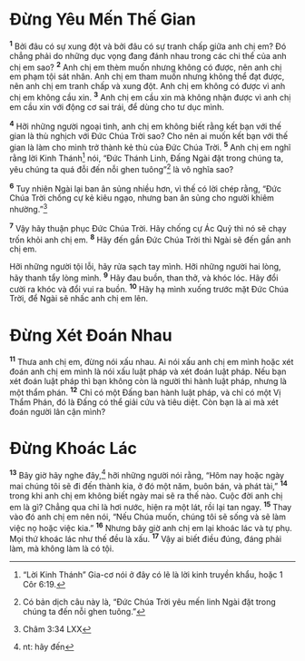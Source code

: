 # Đừng Yêu Mến Thế Gian
<sup><b>1</b></sup> Bởi đâu có sự xung đột và bởi đâu có sự tranh chấp giữa anh chị em? Đó chẳng phải do những dục vọng đang đánh nhau trong các chi thể của anh chị em sao? <sup><b>2</b></sup> Anh chị em thèm muốn nhưng không có được, nên anh chị em phạm tội sát nhân. Anh chị em tham muốn nhưng không thể đạt được, nên anh chị em tranh chấp và xung đột. Anh chị em không có được vì anh chị em không cầu xin. <sup><b>3</b></sup> Anh chị em cầu xin mà không nhận được vì anh chị em cầu xin với động cơ sai trái, để dùng cho tư dục mình.

<sup><b>4</b></sup> Hỡi những người ngoại tình, anh chị em không biết rằng kết bạn với thế gian là thù nghịch với Đức Chúa Trời sao? Cho nên ai muốn kết bạn với thế gian là làm cho mình trở thành kẻ thù của Đức Chúa Trời. <sup><b>5</b></sup> Anh chị em nghĩ rằng lời Kinh Thánh[^1] nói, “Đức Thánh Linh, Đấng Ngài đặt trong chúng ta, yêu chúng ta quá đỗi đến nỗi ghen tuông”[^2] là vô nghĩa sao?

<sup><b>6</b></sup> Tuy nhiên Ngài lại ban ân sủng nhiều hơn, vì thế có lời chép rằng, “Đức Chúa Trời chống cự kẻ kiêu ngạo, nhưng ban ân sủng cho người khiêm nhường.”[^3]

<sup><b>7</b></sup> Vậy hãy thuận phục Đức Chúa Trời. Hãy chống cự Ác Quỷ thì nó sẽ chạy trốn khỏi anh chị em. <sup><b>8</b></sup> Hãy đến gần Đức Chúa Trời thì Ngài sẽ đến gần anh chị em.

Hỡi những người tội lỗi, hãy rửa sạch tay mình. Hỡi những người hai lòng, hãy thanh tẩy lòng mình. <sup><b>9</b></sup> Hãy đau buồn, than thở, và khóc lóc. Hãy đổi cười ra khóc và đổi vui ra buồn. <sup><b>10</b></sup> Hãy hạ mình xuống trước mặt Đức Chúa Trời, để Ngài sẽ nhấc anh chị em lên.


# Đừng Xét Đoán Nhau
<sup><b>11</b></sup> Thưa anh chị em, đừng nói xấu nhau. Ai nói xấu anh chị em mình hoặc xét đoán anh chị em mình là nói xấu luật pháp và xét đoán luật pháp. Nếu bạn xét đoán luật pháp thì bạn không còn là người thi hành luật pháp, nhưng là một thẩm phán. <sup><b>12</b></sup> Chỉ có một Đấng ban hành luật pháp, và chỉ có một Vị Thẩm Phán, đó là Đấng có thể giải cứu và tiêu diệt. Còn bạn là ai mà xét đoán người lân cận mình?


# Đừng Khoác Lác
<sup><b>13</b></sup> Bây giờ hãy nghe đây,[^4] hỡi những người nói rằng, “Hôm nay hoặc ngày mai chúng tôi sẽ đi đến thành kia, ở đó một năm, buôn bán, và phát tài,” <sup><b>14</b></sup> trong khi anh chị em không biết ngày mai sẽ ra thế nào. Cuộc đời anh chị em là gì? Chẳng qua chỉ là hơi nước, hiện ra một lát, rồi lại tan ngay. <sup><b>15</b></sup> Thay vào đó anh chị em nên nói, “Nếu Chúa muốn, chúng tôi sẽ sống và sẽ làm việc nọ hoặc việc kia.” <sup><b>16</b></sup> Nhưng bây giờ anh chị em lại khoác lác và tự phụ. Mọi thứ khoác lác như thế đều là xấu. <sup><b>17</b></sup> Vậy ai biết điều đúng, đáng phải làm, mà không làm là có tội.

[^1]: “Lời Kinh Thánh” Gia-cơ nói ở đây có lẽ là lời kinh truyền khẩu, hoặc 1 Côr 6:19.
[^2]: Có bản dịch câu này là, “Đức Chúa Trời yêu mến linh Ngài đặt trong chúng ta đến nỗi ghen tuông.”
[^3]: Châm 3:34 LXX
[^4]: nt: hãy đến